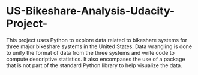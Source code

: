 # US-Bikeshare-Analysis-Udacity-Project-
This project uses Python to explore data related to bikeshare systems for three major bikeshare systems in the United States. Data wrangling is done to unify the format of data from the three systems and write code to compute descriptive statistics. It also encompases the use of a package that is not part of the standard Python library to help visualize the data.
